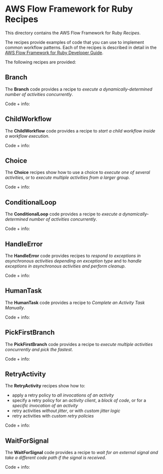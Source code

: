 AWS Flow Framework for Ruby Recipes
===================================

This directory contains the AWS Flow Framework for Ruby *Recipes*.

The recipes provide examples of code that you can use to implement
common workflow patterns. Each of the recipes is described in detail in
the [AWS Flow Framework for Ruby Developer
Guide](http://docs.aws.amazon.com/amazonswf/latest/awsrbflowguide/recipes.html).

The following recipes are provided:

Branch
------

The **Branch** code provides a recipe to *execute a
dynamically-determined number of activities concurrently*.

Code + info: <Branch>

ChildWorkflow
-------------

The **ChildWorkflow** code provides a recipe to *start a child workflow
inside a workflow execution*.

Code + info: <ChildWorkflow>

Choice
------

The **Choice** recipes show how to use a choice to *execute one of
several activities*, or to *execute multiple activities from a larger
group*.

Code + info: <Choice>

ConditionalLoop
---------------

The **ConditionalLoop** code provides a recipe to *execute a
dynamically-determined number of activities concurrently*.

Code + info: <ConditionalLoop>

HandleError
-----------

The **HandleError** code provides recipes to *respond to exceptions in
asynchronous activities depending on exception type* and to *handle
exceptions in asynchronous activities and perform cleanup*.

Code + info: <HandleError>

HumanTask
---------

The **HumanTask** code provides a recipe to *Complete an Activity Task
Manually*.

Code + info: <HumanTask>

PickFirstBranch
---------------

The **PickFirstBranch** code provides a recipe to *execute multiple
activities concurrently and pick the fastest*.

Code + info: <PickFirstBranch>

RetryActivity
-------------

The **RetryActivity** recipes show how to:

-   apply a retry policy to *all invocations of an activity*
-   specify a retry policy for an *activity client*, a *block of code*,
    or for a *specific invocation of an activity*
-   retry activities *without jitter*, or with *custom jitter logic*
-   retry activities with *custom retry policies*

Code + info: <RetryActivity>

WaitForSignal
-------------

The **WaitForSignal** code provides a recipe to *wait for an external
signal and take a different code path if the signal is received*.

Code + info: <WaitForSignal>
